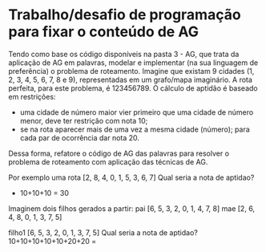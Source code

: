 # Trabalho/desafio de programação para fixar o conteúdo de AG

Tendo como base os código disponíveis na pasta 3 - AG, que trata da aplicação de AG em palavras, modelar e implementar (na sua linguagem de preferência) o problema de roteamento.
Imagine que existam 9 cidades (1, 2, 3, 4, 5, 6, 7, 8 e 9), representadas em um grafo/mapa imaginário. A rota perfeita, para este problema, é 123456789. O cálculo de aptidão é baseado em restrições:
  - uma cidade de número maior vier primeiro que uma cidade de número menor, deve ter restrição com nota 10;
  - se na rota aparecer mais de uma vez a mesma cidade (número); para cada par de ocorrência dar nota 20.

Dessa forma, refatore o código de AG das palavras para resolver o problema de roteamento com aplicação das técnicas de AG.


Por exemplo uma rota [2, 8, 4, 0, 1, 5, 3, 6, 7]
Qual seria a nota de aptidao?
  - 10+10+10 = 30


Imaginem dois filhos gerados a partir:
  pai [6, 5, 3, 2, 0, 1, 4, 7, 8]
  mae [2, 6, 4, 8, 0, 1, 3, 7, 5]

  filho1 [6, 5, 3, 2, 0, 1, 3, 7, 5]
  Qual seria a nota de aptidao?
  10+10+10+10+10+20+20 = 